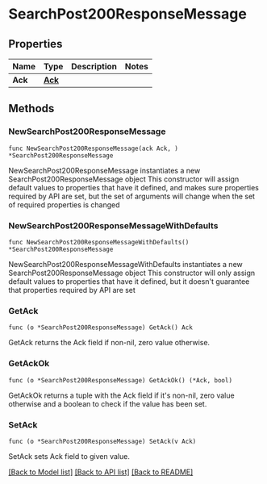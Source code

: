 # SearchPost200ResponseMessage

## Properties

Name | Type | Description | Notes
------------ | ------------- | ------------- | -------------
**Ack** | [**Ack**](Ack.md) |  | 

## Methods

### NewSearchPost200ResponseMessage

`func NewSearchPost200ResponseMessage(ack Ack, ) *SearchPost200ResponseMessage`

NewSearchPost200ResponseMessage instantiates a new SearchPost200ResponseMessage object
This constructor will assign default values to properties that have it defined,
and makes sure properties required by API are set, but the set of arguments
will change when the set of required properties is changed

### NewSearchPost200ResponseMessageWithDefaults

`func NewSearchPost200ResponseMessageWithDefaults() *SearchPost200ResponseMessage`

NewSearchPost200ResponseMessageWithDefaults instantiates a new SearchPost200ResponseMessage object
This constructor will only assign default values to properties that have it defined,
but it doesn't guarantee that properties required by API are set

### GetAck

`func (o *SearchPost200ResponseMessage) GetAck() Ack`

GetAck returns the Ack field if non-nil, zero value otherwise.

### GetAckOk

`func (o *SearchPost200ResponseMessage) GetAckOk() (*Ack, bool)`

GetAckOk returns a tuple with the Ack field if it's non-nil, zero value otherwise
and a boolean to check if the value has been set.

### SetAck

`func (o *SearchPost200ResponseMessage) SetAck(v Ack)`

SetAck sets Ack field to given value.



[[Back to Model list]](../README.md#documentation-for-models) [[Back to API list]](../README.md#documentation-for-api-endpoints) [[Back to README]](../README.md)


